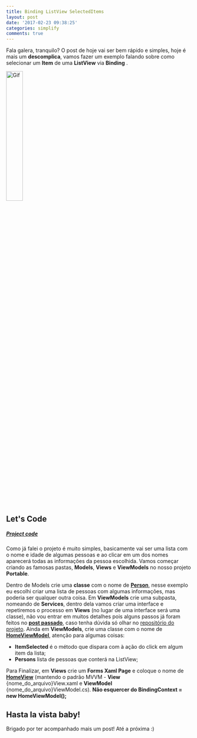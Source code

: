 ```yaml
---
title: Binding ListView SelectedItems
layout: post
date: '2017-02-23 09:38:25'
categories: simplify
comments: true
---
```


Fala galera, tranquilo? O post de hoje vai ser bem rápido e simples, hoje é mais um **descomplica**, vamos fazer um exemplo falando sobre
como selecionar um **Item** de uma **ListView** via **Binding** .



<div class="row">
<div class="col s12 center-on-small-only center">
	<div class="image-container">
			<img src="https://dl.dropboxusercontent.com/u/35899264/blog/img/descomplicaXamarin1/bsi.gif" alt="Gif" style="width:30%" >
		</div>
</div>
</div>

## Let's Code 

##### [**Project code**](https://github.com/jonathanbraga/Xamarin/tree/master/BindableItemSelected/BindableItemSelected/BindableItemSelected)


Como já falei o projeto é muito simples, basicamente vai ser uma lista com o nome e idade de algumas pessoas e ao clicar em um dos nomes aparecerá todas as informações da pessoa escolhida. Vamos começar criando as famosas pastas, **Models**, **Views** e **ViewModels** no nosso projeto **Portable**.



Dentro de Models crie uma **classe** com o nome de [**Person**](https://github.com/jonathanbraga/Xamarin/blob/master/BindableItemSelected/BindableItemSelected/BindableItemSelected/Models/Person.cs), nesse exemplo eu escolhi criar 
uma lista de pessoas com algumas informações, mas poderia ser qualquer outra coisa. Em **ViewModels** crie uma subpasta, nomeando de **Services**, dentro dela vamos criar uma interface e repetiremos o processo em **Views** (no lugar de uma interface será uma classe), não vou entrar em muitos
detalhes pois alguns passos já foram feitos no [**post passado**](http://jonathanbraga.com/project/2017/02/17/web-api-xamarin-forms-mvvm.html), caso tenha dúvida só olhar no [repositório do projeto](https://github.com/jonathanbraga/Xamarin/tree/master/BindableItemSelected/BindableItemSelected/BindableItemSelected). Ainda em **ViewModels**, crie uma classe com o nome de [**HomeViewModel**](https://github.com/jonathanbraga/Xamarin/blob/master/BindableItemSelected/BindableItemSelected/BindableItemSelected/ViewModels/HomeViewModel.cs), atenção para algumas coisas: 

- **ItemSelected** é o método que dispara com à ação do click em algum item da lista;
- **Persons** lista de pessoas que conterá na ListView;


Para Finalizar, em **Views** crie um **Forms Xaml Page** e coloque o nome de [**HomeView**](https://github.com/jonathanbraga/Xamarin/blob/master/BindableItemSelected/BindableItemSelected/BindableItemSelected/Views/HomeView.xaml) (mantendo o padrão MVVM - **View** {nome_do_arquivo}View.xaml e **ViewModel** {nome_do_arquivo}ViewModel.cs). **Não esquercer do BindingContext = new HomeViewModel();**

## Hasta la vista baby!
Brigado por ter acompanhado mais um post! Até a próxima :)